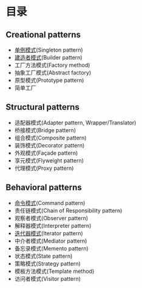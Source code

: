 # 目录

## Creational patterns

- [单例模式](单例模式.md)(Singleton pattern)
- [建造者模式](建造者模式.md)(Builder pattern)
- 工厂方法模式(Factory method)
- 抽象工厂模式(Abstract factory)
- 原型模式(Prototype pattern)
- 简单工厂

## Structural patterns

- 适配器模式(Adapter pattern, Wrapper/Translator)
- 桥接模式(Bridge pattern)
- 组合模式(Composite pattern)
- 装饰模式(Decorator pattern)
- 外观模式(Façade pattern)
- 享元模式(Flyweight pattern)
- 代理模式(Proxy pattern)

## Behavioral patterns

- [命令模式](命令模式.md)(Command pattern)
- 责任链模式(Chain of Responsibility pattern)
- 观察者模式(Observer pattern)
- 解释器模式(Interpreter pattern)
- [迭代器模式](迭代器模式)(Iterator pattern)
- 中介者模式(Mediator pattern)
- 备忘录模式(Memento pattern)
- 状态模式(State pattern)
- 策略模式(Strategy pattern)
- 模板方法模式(Template method)
- 访问者模式(Visitor pattern)
